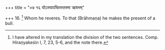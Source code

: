 +++
title = "०७ १६ योऽस्यापचितस्तस्मा ऋषभम्"

+++
16. [^5]  Whom he reveres. To that (Brāhmaṇa) he makes the present of a bull.


[^5]:  I have altered in my translation the division of the two sentences. Comp. Hiraṇyakeśin I, 7, 23, 5-6, and the note there.
